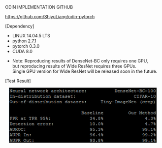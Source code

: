 ODIN IMPLEMENTATION GITHUB

https://github.com/ShiyuLiang/odin-pytorch

[Dependency]
 - LINUX 14.04.5 LTS
 - python 2.7.1
 - pytorch 0.3.0
 - CUDA 8.0
 * Note: Reproducing results of DenseNet-BC only requires one GPU,  
   but reproducing results of Wide ResNet requires three GPUs.  
   Single GPU version for Wide ResNet will be released soon in the future.  
 
 [Test Result]
 <p align="center"><img src="../images/week2_result_1.PNG" width="480"></p>
 
 
